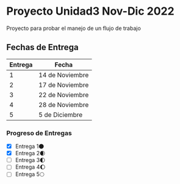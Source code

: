 # Proyecto Unidad3 Nov-Dic 2022

Proyecto para probar el manejo de un flujo de trabajo

## Fechas de Entrega
| Entrega | Fecha |
| ----------- | ----------- |
| 1 | 14 de Noviembre |
| 2 | 17 de Noviembre |
| 3 | 22 de Noviembre |
| 4 | 28 de Noviembre |
| 5 | 5 de Diciembre |

### Progreso de Entregas

- [x]  Entrega 1🌑 
- [x]  Entrega 2🌒
- [ ]  Entrega 3🌓
- [ ]   Entrega 4🌔
- [ ]    Entrega 5🌕
